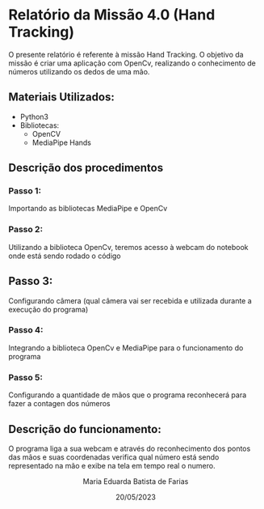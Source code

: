 # Relatório da Missão 4.0 (Hand Tracking)

O presente relatório é referente à missão Hand Tracking. O objetivo da missão é criar uma aplicação com OpenCv, realizando o conhecimento de números utilizando os dedos de uma mão.

## Materiais Utilizados:
- Python3
- Bibliotecas:
    - OpenCV 
    - MediaPipe Hands

## Descrição dos procedimentos

### Passo 1:
Importando as bibliotecas MediaPipe e OpenCv

### Passo 2:
Utilizando a biblioteca OpenCv, teremos acesso à webcam do notebook onde está sendo rodado o código

## Passo 3:
Configurando câmera (qual câmera vai ser recebida e utilizada durante a execução do programa)

### Passo 4:
Integrando a biblioteca OpenCv e MediaPipe para o funcionamento do programa

### Passo 5: 
Configurando a quantidade de mãos que o programa reconhecerá para fazer a contagen dos números

## Descrição do funcionamento:
O programa liga a sua webcam e através do reconhecimento dos pontos das mãos e suas coordenadas verifica qual número está sendo representado na mão e exibe na tela em tempo real o numero.


<p align="center"> Maria Eduarda Batista de Farias</p>
<p align="center"> 20/05/2023</p>


